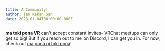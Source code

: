 ```yaml
---
title: A Community!
author: jan Kekan San
date: 2023-01-04T00:00:00.000Z
---
```


**ma toki pona VR** can't accept constant invites- VRChat meetups can only get so big! But if you reach out to me on Discord, I can get you in. For now, check out [ma pona pi toki pona](https://discord.gg/mapona)!

<!-- <meta http-equiv="refresh" content="0;url=https://discord.gg/JxEAxcukCW" /> -->

<!-- # [Go here!](https://discord.gg/JxEAxcukCW) -->
